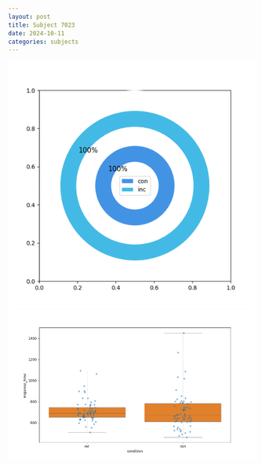 ```yaml
---
layout: post
title: Subject 7023
date: 2024-10-11
categories: subjects
---
```


![](data/7023/run-1/7023_accuracy_by_condition.png)
![](data/7023/run-1/7023_rt.png)
